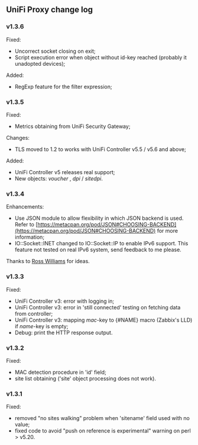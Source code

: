 ## UniFi Proxy change log 

### v1.3.6
Fixed:
- Uncorrect socket closing on exit;
- Script execution error when object without id-key reached (probably it unadopted devices);

Added:
- RegExp feature for the filter expression; 

### v1.3.5
Fixed:
- Metrics obtaining from UniFi Security Gateway;

Changes:
- TLS moved to 1.2 to works with UniFi Controller v5.5 / v5.6 and above;

Added:
- UniFi Controller v5 releases real support; 
- New objects: _voucher_ , _dpi_ / _sitedpi_.

### v1.3.4
Enhancements:
 - Use JSON module to allow flexibility in which JSON backend is used. Refer to [https://metacpan.org/pod/JSON#CHOOSING-BACKEND](https://metacpan.org/pod/JSON#CHOOSING-BACKEND) for more information;
 - IO::Socket::INET changed to IO::Socket::IP to enable IPv6 support. This feature not tested on real IPv6 system, send feedback to me please.

Thanks to [Ross Williams](https://github.com/overhacked) for ideas.


### v1.3.3
Fixed:
- UniFi Controller v3: error with logging in;
- UniFi Controller v3: error in 'still connected' testing on fetching data from controller;
- UniFi Controller v3: mapping _mac_-key to {#NAME} macro (Zabbix's LLD) if _name_-key is empty;
- Debug: print the HTTP response output.

### v1.3.2
Fixed:
- MAC detection procedure in 'id' field;
- site list obtaining ('site' object processing does not work).

### v1.3.1
Fixed:
- removed "no sites walking" problem when 'sitename' field  used with no value;
- fixed code to avoid "push on reference is experimental" warning on perl > v5.20.


